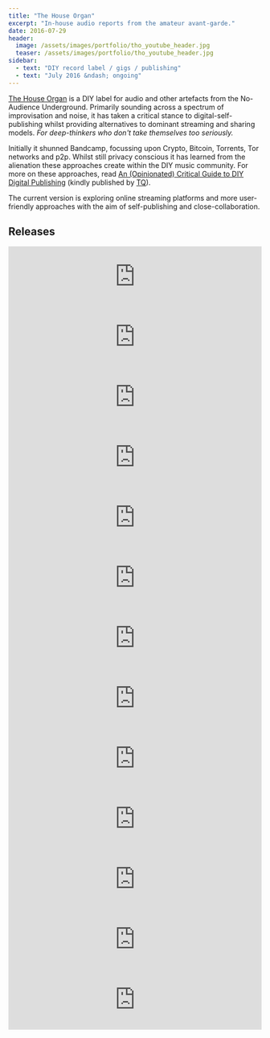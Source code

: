 ```yaml
---
title: "The House Organ"
excerpt: "In-house audio reports from the amateur avant-garde."
date: 2016-07-29
header:
  image: /assets/images/portfolio/tho_youtube_header.jpg
  teaser: /assets/images/portfolio/tho_youtube_header.jpg
sidebar:
  - text: "DIY record label / gigs / publishing"
  - text: "July 2016 &ndash; ongoing"
---
```


[The House Organ](https://thehouseorgan.xyz) is a DIY label for audio and other artefacts from the No-Audience Underground. Primarily sounding across a spectrum of improvisation and noise, it has  taken a critical stance to digital-self-publishing whilst providing alternatives to dominant streaming and sharing models. _For deep-thinkers who don't take themselves too seriously._

Initially it shunned Bandcamp, focussing upon Crypto, Bitcoin, Torrents, Tor networks and p2p. Whilst still privacy conscious it has learned from the alienation these approaches create within the DIY music community. For more on these approaches, read [An (Opinionated) Critical Guide to DIY Digital Publishing](https://mroystonward.github.io/an-opinionated-critical-guide-to-diy-digital-publishing/) (kindly published by [TQ](https://tqzine.blogspot.com/)).

The current version is exploring online streaming platforms and more user-friendly approaches with the aim of self-publishing and close-collaboration.

## Releases

<iframe style="border: 0; width: 100%; height: 120px;" src="https://bandcamp.com/EmbeddedPlayer/album=2329052662/size=large/bgcol=ffffff/linkcol=333333/tracklist=false/artwork=small/transparent=true/" seamless><a href="http://thehouseorgan.bandcamp.com/album/tho-live-archive">THO: Live Archive by The House Organ</a></iframe>

<iframe style="border: 0; width: 100%; height: 120px;" src="https://bandcamp.com/EmbeddedPlayer/album=589627206/size=large/bgcol=ffffff/linkcol=333333/tracklist=false/artwork=small/transparent=true/" seamless><a href="http://thehouseorgan.bandcamp.com/album/dont-give-up">Don&#39;t Give Up by The Sons of David Ginola</a></iframe>

<iframe style="border: 0; width: 100%; height: 120px;" src="https://bandcamp.com/EmbeddedPlayer/album=444921635/size=large/bgcol=ffffff/linkcol=333333/tracklist=false/artwork=small/transparent=true/" seamless><a href="http://thehouseorgan.bandcamp.com/album/live-at-hatch-sheffield-2019-06-25">Live at Hatch, Sheffield, 2019/06/25 by Murray Royston-Ward</a></iframe>

<iframe style="border: 0; width: 100%; height: 120px;" src="https://bandcamp.com/EmbeddedPlayer/album=3033189020/size=large/bgcol=ffffff/linkcol=333333/tracklist=false/artwork=small/transparent=true/" seamless><a href="http://thehouseorgan.bandcamp.com/album/palace-der-republik">Palace der Republik by Benjamin Whitehill &amp; Murray Royston-Ward</a></iframe>

<iframe style="border: 0; width: 100%; height: 120px;" src="https://bandcamp.com/EmbeddedPlayer/album=408193957/size=large/bgcol=ffffff/linkcol=333333/tracklist=false/artwork=small/transparent=true/" seamless><a href="http://thehouseorgan.bandcamp.com/album/tour-split">Tour Split by Scree Fucking Junk &amp; Jehova&#39;s Fitness</a></iframe>

<iframe style="border: 0; width: 100%; height: 120px;" src="https://bandcamp.com/EmbeddedPlayer/album=1085003397/size=large/bgcol=ffffff/linkcol=333333/tracklist=false/artwork=small/transparent=true/" seamless><a href="http://thehouseorgan.bandcamp.com/album/stop-stroking-your-chin">Stop Stroking Your Chin! by Jehova&#39;s Fitness</a></iframe>

<iframe style="border: 0; width: 100%; height: 120px;" src="https://bandcamp.com/EmbeddedPlayer/album=991867413/size=large/bgcol=ffffff/linkcol=333333/tracklist=false/artwork=small/transparent=true/" seamless><a href="http://thehouseorgan.bandcamp.com/album/nabulsi">Nabulsi by Murray Royston-Ward</a></iframe>

<iframe style="border: 0; width: 100%; height: 120px;" src="https://bandcamp.com/EmbeddedPlayer/album=1798803182/size=large/bgcol=ffffff/linkcol=333333/tracklist=false/artwork=small/transparent=true/" seamless><a href="http://thehouseorgan.bandcamp.com/album/an-excess-of-less">An Excess Of Less by Murray Royston-Ward</a></iframe>

<iframe style="border: 0; width: 100%; height: 120px;" src="https://bandcamp.com/EmbeddedPlayer/album=2403393501/size=large/bgcol=ffffff/linkcol=333333/tracklist=false/artwork=small/transparent=true/" seamless><a href="http://thehouseorgan.bandcamp.com/album/waterside-quests">Waterside Quests by The Sons of David Ginola</a></iframe>

<iframe style="border: 0; width: 100%; height: 120px;" src="https://bandcamp.com/EmbeddedPlayer/album=1955892204/size=large/bgcol=ffffff/linkcol=333333/tracklist=false/artwork=small/transparent=true/" seamless><a href="http://thehouseorgan.bandcamp.com/album/dissolution-matrix-in-afterthought-of-skies">Dissolution Matrix in Afterthought of Skies by Murray Royston-Ward</a></iframe>

<iframe style="border: 0; width: 100%; height: 120px;" src="https://bandcamp.com/EmbeddedPlayer/album=1109379529/size=large/bgcol=ffffff/linkcol=333333/tracklist=false/artwork=small/transparent=true/" seamless><a href="http://thehouseorgan.bandcamp.com/album/blood-too-thick-symptoms">Blood Too Thick Symptoms by The Sons of David Ginola</a></iframe>

<iframe style="border: 0; width: 100%; height: 120px;" src="https://bandcamp.com/EmbeddedPlayer/album=175827769/size=large/bgcol=ffffff/linkcol=333333/tracklist=false/artwork=small/transparent=true/" seamless><a href="http://thehouseorgan.bandcamp.com/album/improvisations-2014">Improvisations 2014 by Murray Royston-Ward</a></iframe>

<iframe style="border: 0; width: 100%; height: 120px;" src="https://bandcamp.com/EmbeddedPlayer/album=1674941883/size=large/bgcol=ffffff/linkcol=333333/tracklist=false/artwork=small/transparent=true/" seamless><a href="http://thehouseorgan.bandcamp.com/album/my-neighbor-who-lives-in-the-city-of-mirrors-near-my-house">My Neighbor Who Lives in the City of Mirrors near My House by Murray Royston-Ward</a></iframe>
